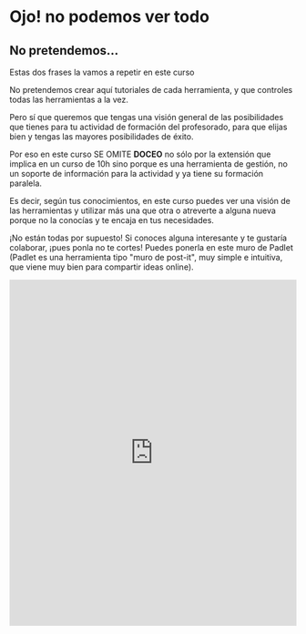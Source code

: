 
# Ojo! no podemos ver todo

## No pretendemos...

Estas dos frases la vamos a repetir en este curso

No pretendemos crear aquí tutoriales de cada herramienta, y que controles todas las herramientas a la vez.

Pero sí que queremos que tengas una visión general de las posibilidades que tienes para tu actividad de formación del profesorado, para que elijas bien y tengas las mayores posibilidades de éxito.

Por eso en este curso SE OMITE **DOCEO** no sólo por la extensión que implica en un curso de 10h sino porque es una herramienta de gestión, no un soporte de información para la actividad y ya tiene su formación paralela.

Es decir, según tus conocimientos, en este curso puedes ver una visión de las herramientas y utilizar más una que otra o atreverte a alguna nueva porque no la conocías y te encaja en tus necesidades.

¡No están todas por supuesto! Si conoces alguna interesante y te gustaría colaborar, ¡pues ponla no te cortes! Puedes ponerla en este muro de Padlet (Padlet es una herramienta tipo "muro de post-it", muy simple e intuitiva, que viene muy bien para compartir ideas online).

<iframe width="320" height="240" style="width: 100%; height: 608px; display: block;" src="https://padlet.com/embed/5g7l9b1n8sp0" frameborder="0"></iframe>